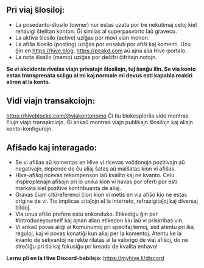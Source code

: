 ## Pri viaj ŝlosiloj:
- La posedanto-ŝlosilo (owner) nur estas uzata por tre nekutimaj celoj kiel rehavigi ŝtelitan konton. Ĝi similas al superpasvorto laŭ graveco.
- La aktiva ŝlosilo (active) uziĝas por movi vian monon. 
- La afiŝa ŝlosilo (posting) uziĝas por ensaluti por afiŝi kaj komenti. Uzu ĝin en https://hive.blog,  https://peakd.com aŭ ajna alia Hive-portalo.
- La nota ŝlosilo (memo) uziĝas por deĉifri ĉifritajn notojn.

**Se vi akcidente rivelas viajn privatajn ŝlosilojn, tuj ŝanĝu ilin. Se via konto estas transprenata sciigu al mi kaj normale mi devus esti kapabla reakiri aliron al la konto.**

## Vidi viajn transakciojn:
https://hiveblocks.com/@viakontonomo Ĉi tiu blokesplorila vido montras ĉiujn viajn transakciojn. Ĝi ankaŭ montras viajn publikajn ŝlosilojn kaj aliajn konto-konfigurojn.

## Afiŝado kaj interagado:
- Se vi afiŝas aŭ komentas en Hive vi ricevas voĉdonojn pozitivajn aŭ negativajn, depende de ĉu aliaj ŝatas aŭ malŝatas kion vi afiŝas.
- Hive-afiŝoj ricevas rekompenson laŭ kvalito kaj ne kvanto. Celu inspiroplenajn afiŝojn pri io unika kion vi havas por oferti por esti markata kiel pozitive kontribuanta de aliaj. 
- Gravas ĉiam citi/referenci ĉion kion vi metis en via afiŝo kio ne estas origine de vi. Tio implicas citaĵojn el la interreto, refrazigitaĵoj kaj diversaj bildoj. 
- Via unua afiŝo prefere estu enkonduko. Etikedigu ĝin per #introduceyourself kaj ajnan alian etikedon kiu laŭ vi priskribas vin.
- Vi ankaŭ povas aliĝi al Komunumoj pri specifaj temoj, sed atentu pri iliaj reguloj, kaj vi povas konatiĝi kun aliaj per la komentoj. Atentu ke la kvanto de sekvantoj ne rekte rilatas al la valorigo de viaj afiŝoj, do ne streĉiĝu pri tio kaj fokusiĝu pri kreado de kvalita enhavo!

**Lernu pli en la Hive Discord-babilejo:**
https://myhive.li/discord
